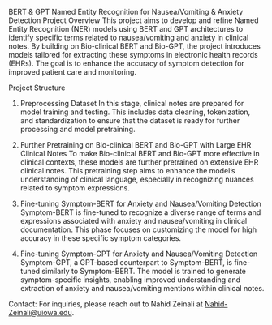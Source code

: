 BERT & GPT Named Entity Recognition for Nausea/Vomiting & Anxiety Detection
Project Overview
This project aims to develop and refine Named Entity Recognition (NER) models using BERT and GPT architectures to identify specific terms related to nausea/vomiting and anxiety in clinical notes. By building on Bio-clinical BERT and Bio-GPT, the project introduces models tailored for extracting these symptoms in electronic health records (EHRs). The goal is to enhance the accuracy of symptom detection for improved patient care and monitoring.

Project Structure
1. Preprocessing Dataset
In this stage, clinical notes are prepared for model training and testing. This includes data cleaning, tokenization, and standardization to ensure that the dataset is ready for further processing and model pretraining.

2. Further Pretraining on Bio-clinical BERT and Bio-GPT with Large EHR Clinical Notes
To make Bio-clinical BERT and Bio-GPT more effective in clinical contexts, these models are further pretrained on extensive EHR clinical notes. This pretraining step aims to enhance the model’s understanding of clinical language, especially in recognizing nuances related to symptom expressions.

3. Fine-tuning Symptom-BERT for Anxiety and Nausea/Vomiting Detection
Symptom-BERT is fine-tuned to recognize a diverse range of terms and expressions associated with anxiety and nausea/vomiting in clinical documentation. This phase focuses on customizing the model for high accuracy in these specific symptom categories.

4. Fine-tuning Symptom-GPT for Anxiety and Nausea/Vomiting Detection
Symptom-GPT, a GPT-based counterpart to Symptom-BERT, is fine-tuned similarly to Symptom-BERT. The model is trained to generate symptom-specific insights, enabling improved understanding and extraction of anxiety and nausea/vomiting mentions within clinical notes.

Contact:
For inquiries, please reach out to Nahid Zeinali at Nahid-Zeinali@uiowa.edu.

